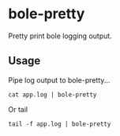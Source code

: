 # bole-pretty

Pretty print bole logging output.

## Usage

Pipe log output to bole-pretty...

```
cat app.log | bole-pretty
```

Or tail

```
tail -f app.log | bole-pretty
```
